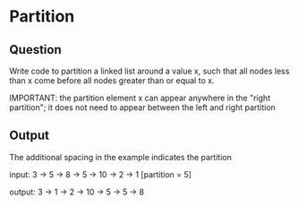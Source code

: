 # Partition

## Question

Write code to partition a linked list around a value x, such that all nodes less than x come before all nodes greater
than or equal to x.

IMPORTANT: the partition element x can appear anywhere in the "right partition"; it does not need to appear between the
left and right partition

## Output

The additional spacing in the example indicates the partition

input: 3 -> 5 -> 8 -> 5 -> 10 -> 2 -> 1  [partition = 5]

output: 3 -> 1 -> 2      ->     10 -> 5 -> 5 -> 8